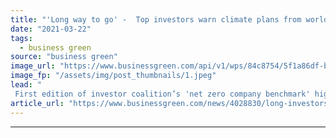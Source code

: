 ```yaml
---
title: "'Long way to go' -  Top investors warn climate plans from world's most polluting firms set to miss net zero goals"
date: "2021-03-22"
tags: 
  - business green
source: "business green"
image_url: "https://www.businessgreen.com/api/v1/wps/84c8754/5f1a86df-b5bf-4bd0-82f5-a4e09fc17fc1/5/coal-power-plant-185x114.jpeg"
image_fp: "/assets/img/post_thumbnails/1.jpeg"
lead: "
 First edition of investor coalition’s 'net zero company benchmark' highlights long distance big emitters must travel before climate engagement is aligned with Paris Agreement goals ..."
article_url: "https://www.businessgreen.com/news/4028830/long-investors-warn-climate-plans-world-most-polluting-firms-set-miss-net-zero-goals"
---
```


---
